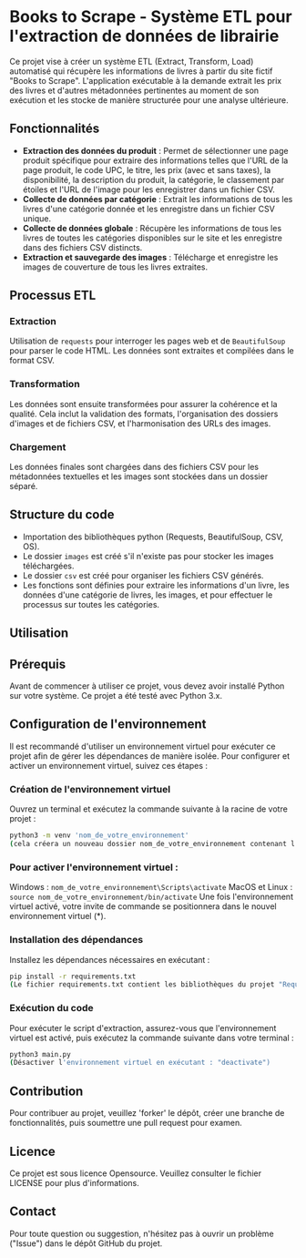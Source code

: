# Books to Scrape - Système ETL pour l'extraction de données de librairie

Ce projet vise à créer un système ETL (Extract, Transform, Load) automatisé qui récupère les informations de livres à partir du site fictif "Books to Scrape". L'application exécutable à la demande extrait les prix des livres et d'autres métadonnées pertinentes au moment de son exécution et les stocke de manière structurée pour une analyse ultérieure.

## Fonctionnalités
- **Extraction des données du produit** : Permet de sélectionner une page produit spécifique pour extraire des informations telles que l'URL de la page produit, le code UPC, le titre, les prix (avec et sans taxes), la disponibilité, la description du produit, la catégorie, le classement par étoiles et l'URL de l'image pour les enregistrer dans un fichier CSV.
- **Collecte de données par catégorie** : Extrait les informations de tous les livres d'une catégorie donnée et les enregistre dans un fichier CSV unique.
- **Collecte de données globale** : Récupère les informations de tous les livres de toutes les catégories disponibles sur le site et les enregistre dans des fichiers CSV distincts.
- **Extraction et sauvegarde des images** : Télécharge et enregistre les images de couverture de tous les livres extraites.

## Processus ETL
### Extraction
Utilisation de `requests` pour interroger les pages web et de `BeautifulSoup` pour parser le code HTML. Les données sont extraites et compilées dans le format CSV.

### Transformation
Les données sont ensuite transformées pour assurer la cohérence et la qualité. Cela inclut la validation des formats, l'organisation des dossiers d'images et de fichiers CSV, et l'harmonisation des URLs des images.

### Chargement
Les données finales sont chargées dans des fichiers CSV pour les métadonnées textuelles et les images sont stockées dans un dossier séparé.

## Structure du code
- Importation des bibliothèques python (Requests, BeautifulSoup, CSV, OS).
- Le dossier `images` est créé s'il n'existe pas pour stocker les images téléchargées.
- Le dossier `csv` est créé pour organiser les fichiers CSV générés.
- Les fonctions sont définies pour extraire les informations d'un livre, les données d'une catégorie de livres, les images, et pour effectuer le processus sur toutes les catégories.

## Utilisation

## Prérequis

Avant de commencer à utiliser ce projet, vous devez avoir installé Python sur votre système. Ce projet a été testé avec Python 3.x.

## Configuration de l'environnement

Il est recommandé d'utiliser un environnement virtuel pour exécuter ce projet afin de gérer les dépendances de manière isolée. Pour configurer et activer un environnement virtuel, suivez ces étapes :

### Création de l'environnement virtuel
Ouvrez un terminal et exécutez la commande suivante à la racine de votre projet :
```bash
python3 -m venv 'nom_de_votre_environnement'      
(cela créera un nouveau dossier nom_de_votre_environnement contenant l'environnement virtuel)
```
### Pour activer l'environnement virtuel :   
Windows : 
```nom_de_votre_environnement\Scripts\activate```
MacOS et Linux : 
```source nom_de_votre_environnement/bin/activate```
Une fois l'environnement virtuel activé, votre invite de commande se positionnera dans le nouvel environnement virtuel (*).

### Installation des dépendances
Installez les dépendances nécessaires en exécutant :
```bash
pip install -r requirements.txt
(Le fichier requirements.txt contient les bibliothèques du projet "Requests" et "BeautifulSoup4")
```
### Exécution du code
Pour exécuter le script d'extraction, assurez-vous que l'environnement virtuel est activé, puis exécutez la commande suivante dans votre terminal :
```bash
python3 main.py
(Désactiver l'environnement virtuel en exécutant : "deactivate")
```

## Contribution
Pour contribuer au projet, veuillez 'forker' le dépôt, créer une branche de fonctionnalités, puis soumettre une pull request pour examen.

## Licence
Ce projet est sous licence Opensource. Veuillez consulter le fichier LICENSE pour plus d'informations.

## Contact
Pour toute question ou suggestion, n'hésitez pas à ouvrir un problème ("Issue") dans le dépôt GitHub du projet.
